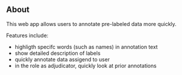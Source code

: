 ## About

This web app allows users to annotate pre-labeled data more quickly.

Features include:
* highligth specifc words (such as names) in annotation text
* show detailed description of labels
* quickly annotate data assigend to user
* in the role as adjudicator, quickly look at prior annotations
